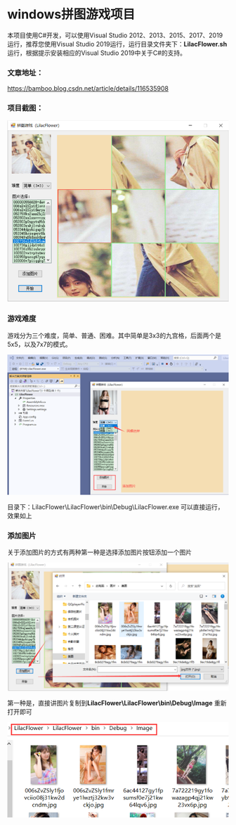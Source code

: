 # windows拼图游戏项目

本项目使用C#开发，可以使用Visual Studio 2012、2013、2015、2017、2019运行，推荐您使用Visual Studio 2019运行，运行目录文件夹下：**LilacFlower.sh** 运行，根据提示安装相应的Visual Studio 2019中关于C#的支持。

### 文章地址：

https://bamboo.blog.csdn.net/article/details/116535908

### 项目截图：

![image-20210508172457679](image-20210508172457679.png)

### 游戏难度

游戏分为三个难度，简单、普通、困难。其中简单是3x3的九宫格，后面两个是5x5，以及7x7的模式。

![image-20210508172419918](image-20210508172419918.png)

目录下：LilacFlower\LilacFlower\bin\Debug\LilacFlower.exe 可以直接运行，效果如上

### 添加图片

关于添加图片的方式有两种第一种是选择添加图片按钮添加一个图片

![image-20210508172633484](image-20210508172633484.png)

第一种是，直接讲图片复制到**LilacFlower\LilacFlower\bin\Debug\Image** 重新打开即可

![image-20210508172842369](image-20210508172842369.png)

